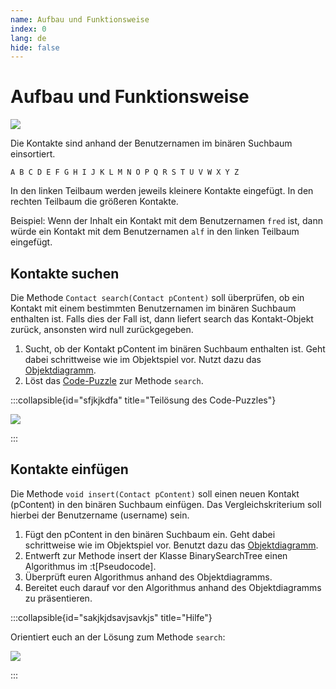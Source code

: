 ```yaml
---
name: Aufbau und Funktionsweise
index: 0
lang: de
hide: false
---
```


# Aufbau und Funktionsweise

![](/images/bst-crc-karten.png)

Die Kontakte sind anhand der Benutzernamen im binären Suchbaum einsortiert.

`A B C D E F G H I J K L M N O P Q R S T U V W X Y Z`

In den linken Teilbaum werden jeweils kleinere Kontakte eingefügt. In den rechten Teilbaum die größeren Kontakte.

Beispiel: Wenn der Inhalt ein Kontakt mit dem Benutzernamen `fred` ist, dann würde ein Kontakt mit dem Benutzernamen `alf` in den linken Teilbaum eingefügt.

## Kontakte suchen

Die Methode `Contact search(Contact pContent)` soll überprüfen, ob ein Kontakt mit einem bestimmten Benutzernamen im binären Suchbaum enthalten ist. Falls dies der Fall ist, dann liefert search das Kontakt-Objekt zurück, ansonsten wird null zurückgegeben.

1. Sucht, ob der Kontakt pContent im binären Suchbaum enthalten ist. Geht dabei schrittweise wie im Objektspiel vor. Nutzt dazu das [Objektdiagramm](https://jmp.openpatch.org/#pako:eNrll0tv4zYQx7-Lzw3Bx_AxPRX7QE_dXSBBT75QFBVrI0uqLGfrLvLdO5Jox4mctmu3QYE9GJJJcUj-5j8z5OLrcrHpfR-Xix_pdR3XTbeb3pu2L5t6M_1ZlXm8pl_mO2oofLWJP0ytb31V_RL7VZM_63gXQ-W7-HPVZL761Xelz6phmr7bDp-ELtK0H-KXj_X7_Da-65o2dT5Q730Zv7RN10-z_04PTq279Pyjadb0KoYv1-PcwyrSUvn0qP16mG25eHN9wzbRd2G1XND3VRMel5OG9KsyveW-9ze7dhr5MfscQz-OuvfVdmr8CWOIkAsTuMlyDGG5GJbRvm3qPtb9PzYjc8i5RS1EQJ0XlswMdso6j_vtts2mHHzwCOFKWsOkQQlCWSOkTlAEMq2EVhyFQKmEsA-jtfvjfQ4Nd5XfbPbbflPWvttdj2xuupg04Pu-K7Ntv_8qHDa2XAyb9GkvVSymxrkZ6u3K29VL3ePSDqZOzbndxO7gwGvqq29Hq-2qqeOH7TqL3ayra4qyip_K8Mn3qye9E4tmdEOa4IQXh-YRz8ubehnNc58fgzpyutOZVSELGecyam8n7SSSz22cXMKRMaWsNIVxeSiCc0FOxvbgv9VaKHJZRFG4jDspCpHcNNcgcqYAhdMSUDsQsNeg1QwcNTnkzgJoGA2cMPwapAFBxMKhF5GiTMSLSAcehSsypW3Mo3JwGemojRQCImQ4xDB_kTRwxZQWBsaQBu4Sac01swq5Vk5qMDJxni3yNTgXEIJUuigsZiHkeD7neltVZ2MdB5-m6Kxkjmvp0HDp9D5lSi2ZQm2cozTqBMeEcR5Vr4HRRBOBXGfROAOXyPW_wqhQkujAorTaWYr7xPFKIjABpFWntBZKmonjPNU95XgM4i_S_9djTHfdru0bxcdBT3Z1SPWzIvHEADkcyN1_M_55JXliIvietanmnDbxAj8gfqCMBMPFgGmfNo1hVlvkwhqLztoJ31wQl-Pzv209iPPhDeGDUlyEryIo7HP77fwoUzIpDViHqNBo-6g_CmRihHYIXWWS_rwufFHkIRRoZJGLfwNg5SmsuxrPFyBXCFwquAihX7dnSZBqjWKcqrMaqseALDE0EhmC08BJjVzalArnNfRyhGvf9aWvtT4fIeGj-MGLGDa0jrMYGk3HH9Ig0TJAZx11qMnAnOIUxdKBpmP9hHBe61-jmsy1_78rysYyZ5TjTtAS7T6YiSADpDOkQDd4OSXD-SHjciH2q0ip_HwVInKQ6hIN3u2qeGYcU81QTmiN3HDKiPtaIsExTfnR0AVQam30hG9-1fzuU-EVMEu3FEGnFuJFIPdn6ysSHTPcgKJDDgpiRvUkXaZjt5mM8IfFnznGjIs).
2. Löst das [Code-Puzzle](https://parsons.problemsolving.io/puzzle/23b2335255e94e47881ee07e22cb059a) zur Methode `search`.

:::collapsible{id="sfjkjkdfa" title="Teilösung des Code-Puzzles"}

![](/images/bst-search-code-puzzle.png)

:::


## Kontakte einfügen

Die Methode `void insert(Contact pContent)` soll einen neuen Kontakt (pContent) in den binären Suchbaum einfügen. Das Vergleichskriterium soll hierbei der Benutzername (username) sein.

1. Fügt den pContent in den binären Suchbaum ein. Geht dabei schrittweise wie im Objektspiel vor. Benutzt dazu das [Objektdiagramm](https://jmp.openpatch.org/#pako:eNrNl0tz2zYQx7-Lzg0HCywe21MnSaenJplxpidfQBC0GFMkS1F21Yy-e5ciJT8opw3ZenrwkAKIxeKH_z68-nq92na-i9erH_l1Ezd1ux_e66Yr6mo7_FgXWbziv9S3PJD7cht_GEbf-bL8NXbrOns28T6G0rfxl7JOffmbbwuflv02XbvrPwlt5G0_xPuP1c_ZTXzf1s04eeDZuyLeN3XbDbv_wQ_Bo_vx-Wddb_gV-i83x717L0ZXxfCo_Kbf7Xr19upzUlTb2Bvj78s6PLgzLmne1VUXq3G3zHf-874ZVn9Mv8QwrLzz5W4Y_AkdmdyAECbLrRfuetW70q2L7T82QTFEzMAEYdKMQmATvY2iyuLpuE29Lfo7eIDwRlqTSEMSQVkDUo9QgBKtQCtBACQVgD0crd09Pmc_cFv67fZ07LdF5dv9VfRtWH9u46gB33Vtke6601fhzOZ61XPy41nKmA-DUzM82xY365emj66dTV3ac8fXdb7AK56rbo5Wm3VdxQ-7TRrbyVRb50UZPxXhk-_WT2YHFvXxGsYNLtxgP3zEMznpN7z7-vhO72u-vBbguOiJBM6eTM7wxABIqfBvVj8_5hMDG0i-NDffsHC4LCuwiSMgJAvKaQIjR2G9Aa0T1_vlrHMoBeLRxgX5PuV3URQvS-t5zDzG_yhonE6tCmlIhZBRezswGZX43MZFFx4ZU8pK1oDLQh6cC3IwdhLu91oLeSbzCLlLhZOQw4uwSSQKCZyWSNoh4CmGrU5Yldo5Es4i6pH01PBrkEZCiLkjD1FYgriIdBARXJ4qbWMWlcNlpKM2EgAjptTnQPEiaRQqURoMHlMiCjeS1kInVpHQykmNRo6cJ06-BuccQ5BK57mlNISM5nOudmU5G-tx8WWKzolEKkPMT2tEd0oNUlPipFWKlHWMmgaM06h6DYwmmoh8dZaMM7hErv8VRkWSRYeWpNWcSxFOGVYSJoAM0CmtQUkzcJymuuUF6rbdN12txOwCpUgjdx1LSlTwXdJU31-jFDI_VEaiEdBjOqVNYxKrLQmwxpKzdsA3FcRyfP73ncf51V0JybVVwiJ8JUOZVeM5UyZSGrSOSJHR9kF_MlHMiGwfusqM-vM693mehZCTkXkG_wbA0nNYtxXNFyCnGRQLm6TSb5pZEgRwKrHGcRYExXGgTqmQRZYg12_pJHfmIMaKMq2hyxFufNsVvtJ6PkLGx_FDixjW7McshkZz-8MaRKcNcq-jzjUZE6cER7F0qEnDgHBa61-jmky1_78ryoY7dqOccMAu2lMwM8EEiXtIINff8pgMp03GciF268ipfL4KiQRKtUSDt_syzoxjo7h1QWvBWjRc084tjU00hypKY7Ux7nAY_42O7XawIA6rvwB7OIoj).
2. Entwerft zur Methode insert der Klasse BinarySearchTree einen Algorithmus im :t[Pseudocode].
3. Überprüft euren Algorithmus anhand des Objektdiagramms.
4. Bereitet euch darauf vor den Algorithmus anhand des Objektdiagramms zu präsentieren.

:::collapsible{id="sakjkjdsavjsavkjs" title="Hilfe"}

Orientiert euch an der Lösung zum Methode `search`:

![](/images/bst-search-code-puzzle-loesung.png)

:::
